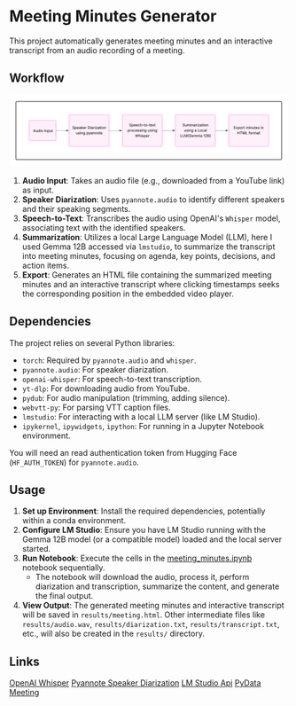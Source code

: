 # Meeting Minutes Generator

This project automatically generates meeting minutes and an interactive transcript from an audio recording of a meeting.

## Workflow

![Workflow Diagram](workflow.png)

1.  **Audio Input**: Takes an audio file (e.g., downloaded from a YouTube link) as input.
2.  **Speaker Diarization**: Uses `pyannote.audio` to identify different speakers and their speaking segments.
3.  **Speech-to-Text**: Transcribes the audio using OpenAI's `Whisper` model, associating text with the identified speakers.
4.  **Summarization**: Utilizes a local Large Language Model (LLM), here I used Gemma 12B accessed via `lmstudio`, to summarize the transcript into meeting minutes, focusing on agenda, key points, decisions, and action items.
5.  **Export**: Generates an HTML file containing the summarized meeting minutes and an interactive transcript where clicking timestamps seeks the corresponding position in the embedded video player.

## Dependencies

The project relies on several Python libraries:

*   `torch`: Required by `pyannote.audio` and `whisper`.
*   `pyannote.audio`: For speaker diarization.
*   `openai-whisper`: For speech-to-text transcription.
*   `yt-dlp`: For downloading audio from YouTube.
*   `pydub`: For audio manipulation (trimming, adding silence).
*   `webvtt-py`: For parsing VTT caption files.
*   `lmstudio`: For interacting with a local LLM server (like LM Studio).
*   `ipykernel`, `ipywidgets`, `ipython`: For running in a Jupyter Notebook environment.


You will need an read authentication token from Hugging Face (`HF_AUTH_TOKEN`) for `pyannote.audio`.

## Usage

1.  **Set up Environment**: Install the required dependencies, potentially within a conda environment.
2.  **Configure LM Studio**: Ensure you have LM Studio running with the Gemma 12B model (or a compatible model) loaded and the local server started.
3.  **Run Notebook**: Execute the cells in the [meeting_minutes.ipynb](meeting_minutes.ipynb) notebook sequentially.
    *   The notebook will download the audio, process it, perform diarization and transcription, summarize the content, and generate the final output.
4.  **View Output**: The generated meeting minutes and interactive transcript will be saved in `results/meeting.html`. Other intermediate files like `results/audio.wav`, `results/diarization.txt`, `results/transcript.txt`, etc., will also be created in the `results/` directory.

## Links
[OpenAI Whisper](https://github.com/openai/whisper?tab=readme-ov-filehttps://github.com/openai/whisper?tab=readme-ov-file)
[Pyannote Speaker Diarization](https://huggingface.co/pyannote/speaker-diarization)
[LM Studio Api](https://lmstudio.ai/docs/app/api)
[PyData Meeting](https://www.youtube.com/watch?v=6dZBTtwF2-s)
